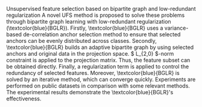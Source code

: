 Unsupervised feature selection based on bipartite graph and low-redundant regularization
A novel UFS method is proposed to solve these problems through bipartite graph learning with low-redundant regularization (\textcolor{blue}{BGLR}). 
Firstly, \textcolor{blue}{BGLR} uses a variance-based de-correlation anchor selection method to ensure that selected anchors can be evenly distributed across classes. Secondly, \textcolor{blue}{BGLR} builds an adaptive bipartite graph by using selected anchors and original data in the projection space. $ L_{2,0} $-norm constraint is applied to the projection matrix. Thus, the feature subset can be obtained directly. Finally, a regularization term is applied to control the redundancy of selected features. Moreover, \textcolor{blue}{BGLR} is solved by an iterative method, which can converge quickly. Experiments are performed on public datasets in comparison with some relevant methods. The experimental results demonstrate the \textcolor{blue}{BGLR}'s effectiveness.